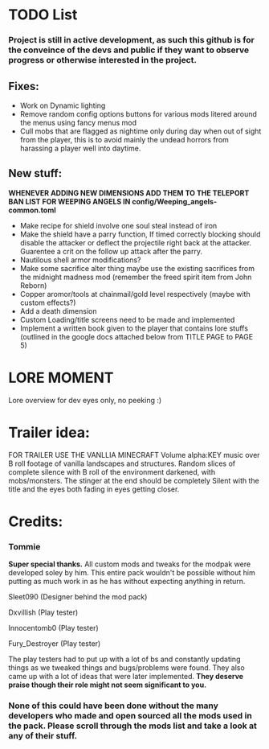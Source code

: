 # TODO List
### Project is still in active development, as such this github is for the conveince of the devs and public if they want to observe progress or otherwise interested in the project.

 ##  Fixes:
  - Work on Dynamic lighting
  - Remove random config options buttons for various mods litered around the menus using fancy menus mod
  - Cull mobs that are flagged as nightime only during day when out of sight from the player, this is to avoid mainly the undead horrors from harassing a player well into daytime.

   
 ## New stuff:
  **WHENEVER ADDING NEW DIMENSIONS ADD THEM TO THE TELEPORT BAN LIST FOR WEEPING ANGELS IN config/Weeping_angels-common.toml**
  - Make recipe for shield involve one soul steal instead of iron
  - Make the shield have a parry function, If timed correctly blocking should disable the attacker or deflect the projectile right back at the attacker. Guarentee a crit on the follow up attack after the parry.
  - Nautilous shell armor modifications?
  - Make some sacrifice alter thing maybe use the existing sacrifices from the midnight madness mod (remember the freed spirit item from John Reborn)
  - Copper aromor/tools at chainmail/gold level respectively (maybe with custom effects?)
  - Add a death dimension
  - Custom Loading/title screens need to be made and implemented
  - Implement a written book given to the player that contains lore stuffs (outlined in the google docs attached below from TITLE PAGE to PAGE 5)

# LORE MOMENT
Lore overview for dev eyes only, no peeking :)

# Trailer idea:
 FOR TRAILER USE THE VANLLIA MINECRAFT Volume alpha:KEY music over B roll footage of vanilla landscapes and structures. 
 Random slices of complete silence with B roll of the environment darkened, with mobs/monsters.
 The stinger at the end should be completely Silent with the title and the eyes both fading in eyes getting closer.

# Credits:
### **Tommie** 
**Super special thanks.** All custom mods and tweaks for the modpak were developed soley by him. This entire pack wouldn't be possible without him putting as much work in as he has without expecting anything in return.  

Sleet090 (Designer behind the mod pack)  

Dxvillish (Play tester)  

Innocentomb0 (Play tester)  

Fury_Destroyer (Play tester)  

The play testers had to put up with a lot of bs and constantly updating things as we tweaked things and bugs/problems were found.
They also came up with a lot of ideas that were later implemented.
**They deserve praise though their role might not seem significant to you.**

### None of this could have been done without the many developers who made and open sourced all the mods used in the pack. Please scroll through the mods list and take a look at any of their stuff. 
